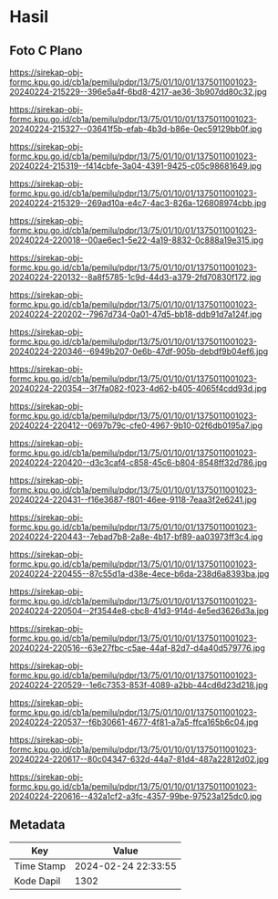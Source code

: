 # Hasil

## Foto C Plano

https://sirekap-obj-formc.kpu.go.id/cb1a/pemilu/pdpr/13/75/01/10/01/1375011001023-20240224-215229--396e5a4f-6bd8-4217-ae36-3b907dd80c32.jpg

https://sirekap-obj-formc.kpu.go.id/cb1a/pemilu/pdpr/13/75/01/10/01/1375011001023-20240224-215327--03641f5b-efab-4b3d-b86e-0ec59129bb0f.jpg

https://sirekap-obj-formc.kpu.go.id/cb1a/pemilu/pdpr/13/75/01/10/01/1375011001023-20240224-215319--f414cbfe-3a04-4391-9425-c05c98681649.jpg

https://sirekap-obj-formc.kpu.go.id/cb1a/pemilu/pdpr/13/75/01/10/01/1375011001023-20240224-215329--269ad10a-e4c7-4ac3-826a-126808974cbb.jpg

https://sirekap-obj-formc.kpu.go.id/cb1a/pemilu/pdpr/13/75/01/10/01/1375011001023-20240224-220018--00ae6ec1-5e22-4a19-8832-0c888a19e315.jpg

https://sirekap-obj-formc.kpu.go.id/cb1a/pemilu/pdpr/13/75/01/10/01/1375011001023-20240224-220132--8a8f5785-1c9d-44d3-a379-2fd70830f172.jpg

https://sirekap-obj-formc.kpu.go.id/cb1a/pemilu/pdpr/13/75/01/10/01/1375011001023-20240224-220202--7967d734-0a01-47d5-bb18-ddb91d7a124f.jpg

https://sirekap-obj-formc.kpu.go.id/cb1a/pemilu/pdpr/13/75/01/10/01/1375011001023-20240224-220346--6949b207-0e6b-47df-905b-debdf9b04ef6.jpg

https://sirekap-obj-formc.kpu.go.id/cb1a/pemilu/pdpr/13/75/01/10/01/1375011001023-20240224-220354--3f7fa082-f023-4d62-b405-4065f4cdd93d.jpg

https://sirekap-obj-formc.kpu.go.id/cb1a/pemilu/pdpr/13/75/01/10/01/1375011001023-20240224-220412--0697b79c-cfe0-4967-9b10-02f6db0195a7.jpg

https://sirekap-obj-formc.kpu.go.id/cb1a/pemilu/pdpr/13/75/01/10/01/1375011001023-20240224-220420--d3c3caf4-c858-45c6-b804-8548ff32d786.jpg

https://sirekap-obj-formc.kpu.go.id/cb1a/pemilu/pdpr/13/75/01/10/01/1375011001023-20240224-220431--f16e3687-f801-46ee-9118-7eaa3f2e6241.jpg

https://sirekap-obj-formc.kpu.go.id/cb1a/pemilu/pdpr/13/75/01/10/01/1375011001023-20240224-220443--7ebad7b8-2a8e-4b17-bf89-aa03973ff3c4.jpg

https://sirekap-obj-formc.kpu.go.id/cb1a/pemilu/pdpr/13/75/01/10/01/1375011001023-20240224-220455--87c55d1a-d38e-4ece-b6da-238d6a8393ba.jpg

https://sirekap-obj-formc.kpu.go.id/cb1a/pemilu/pdpr/13/75/01/10/01/1375011001023-20240224-220504--2f3544e8-cbc8-41d3-914d-4e5ed3626d3a.jpg

https://sirekap-obj-formc.kpu.go.id/cb1a/pemilu/pdpr/13/75/01/10/01/1375011001023-20240224-220516--63e27fbc-c5ae-44af-82d7-d4a40d579776.jpg

https://sirekap-obj-formc.kpu.go.id/cb1a/pemilu/pdpr/13/75/01/10/01/1375011001023-20240224-220529--1e6c7353-853f-4089-a2bb-44cd6d23d218.jpg

https://sirekap-obj-formc.kpu.go.id/cb1a/pemilu/pdpr/13/75/01/10/01/1375011001023-20240224-220537--f6b30661-4677-4f81-a7a5-ffca165b6c04.jpg

https://sirekap-obj-formc.kpu.go.id/cb1a/pemilu/pdpr/13/75/01/10/01/1375011001023-20240224-220617--80c04347-632d-44a7-81d4-487a22812d02.jpg

https://sirekap-obj-formc.kpu.go.id/cb1a/pemilu/pdpr/13/75/01/10/01/1375011001023-20240224-220616--432a1cf2-a3fc-4357-99be-97523a125dc0.jpg


## Metadata

| Key        | Value               |
| ---------- | ------------------- |
| Time Stamp | 2024-02-24 22:33:55 |
| Kode Dapil | 1302                |




